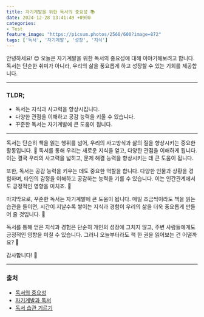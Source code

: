 ```yaml
---
title: 자기계발을 위한 독서의 중요성 📚
date: 2024-12-28 13:41:49 +0900
categories: 
- Test
feature_image: "https://picsum.photos/2560/600?image=872"
tags: ['독서', '자기계발', '성장', '지식']
---
```


안녕하세요! 😊 오늘은 자기계발을 위한 독서의 중요성에 대해 이야기해보려고 합니다. 독서는 단순한 취미가 아니라, 우리의 삶을 풍요롭게 하고 성장할 수 있는 기회를 제공합니다.

---

### TLDR;
- 독서는 지식과 사고력을 향상시킵니다.
- 다양한 관점을 이해하고 공감 능력을 키울 수 있습니다.
- 꾸준한 독서는 자기계발에 큰 도움이 됩니다.

---

독서는 단순히 책을 읽는 행위를 넘어, 우리의 사고방식과 삶의 질을 향상시키는 중요한 활동입니다. 📖 독서를 통해 우리는 새로운 지식을 얻고, 다양한 관점을 이해하게 됩니다. 이는 결국 우리의 사고력을 넓히고, 문제 해결 능력을 향상시키는 데 큰 도움이 됩니다.

또한, 독서는 공감 능력을 키우는 데도 중요한 역할을 합니다. 다양한 인물과 상황을 경험하며, 타인의 감정을 이해하고 공감하는 능력을 기를 수 있습니다. 이는 인간관계에서도 긍정적인 영향을 미치죠. 🤝

마지막으로, 꾸준한 독서는 자기계발에 큰 도움이 됩니다. 매일 조금씩이라도 책을 읽는 습관을 들이면, 시간이 지날수록 쌓이는 지식과 경험이 우리의 삶을 더욱 풍요롭게 만들어 줄 것입니다. 🌱

독서를 통해 얻은 지식과 경험은 단순히 개인의 성장에 그치지 않고, 주변 사람들에게도 긍정적인 영향을 미칠 수 있습니다. 그러니 오늘부터라도 책 한 권을 읽어보는 건 어떨까요? 📘

감사합니다! 🙏

---

### 출처
- [독서의 중요성](https://www.example.com)
- [자기계발과 독서](https://www.example.com)
- [독서 습관 기르기](https://www.example.com)
